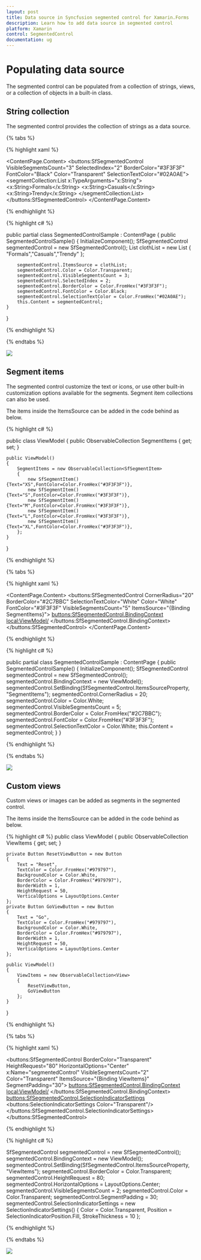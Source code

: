 ```yaml
---
layout: post
title: Data source in Syncfusion segmented control for Xamarin.Forms
description: Learn how to add data source in segmented control
platform: Xamarin
control: SegmentedControl
documentation: ug
---
```


# Populating data source

The segmented control can be populated from a collection of strings, views, or a collection of objects in a built-in class.

## String collection

The segmented control provides the collection of strings as a data source.

{% tabs %}

{% highlight xaml %}

<ContentPage.Content>
    <buttons:SfSegmentedControl  
        VisibleSegmentsCount="3"
        SelectedIndex="2"
        BorderColor="#3F3F3F"
        FontColor="Black"
        Color="Transparent"
        SelectionTextColor="#02A0AE"> 
        <segmentCollection:List x:TypeArguments="x:String">
            <x:String>Formals</x:String>
            <x:String>Casuals</x:String>
            <x:String>Trendy</x:String>
        </segmentCollection:List>
    </buttons:SfSegmentedControl>
</ContentPage.Content>

{% endhighlight %}

{% highlight c# %}

 public partial class SegmentedControlSample : ContentPage
{
    public SegmentedControlSample()
    {
        InitializeComponent();
        SfSegmentedControl segmentedControl = new SfSegmentedControl();
        List<string> clothList = new List<string>
        {
           "Formals","Casuals","Trendy"
        };

        segmentedControl.ItemsSource = clothList;
        segmentedControl.Color = Color.Transparent;
        segmentedControl.VisibleSegmentsCount = 3;
        segmentedControl.SelectedIndex = 2;
        segmentedControl.BorderColor = Color.FromHex("#3F3F3F");
        segmentedControl.FontColor = Color.Black;
        segmentedControl.SelectionTextColor = Color.FromHex("#02A0AE");
        this.Content = segmentedControl;
    }
}

{% endhighlight %}

{% endtabs %}

![](images/Data-source/Xamarin_Forms_string.png)

## Segment items

The segmented control customize the text or icons, or use other built-in customization options available for the segments. Segment item collections can also be used.

The items inside the ItemsSource can be added in the code behind as below.

{% highlight c# %}

public class ViewModel
{
    public ObservableCollection<SfSegmentItem> SegmentItems { get; set; }

    public ViewModel()
    {
        SegmentItems = new ObservableCollection<SfSegmentItem>
        {
            new SfSegmentItem(){Text="XS",FontColor=Color.FromHex("#3F3F3F")},
            new SfSegmentItem(){Text="S",FontColor=Color.FromHex("#3F3F3F")},
            new SfSegmentItem(){Text="M",FontColor=Color.FromHex("#3F3F3F")},
            new SfSegmentItem(){Text="L",FontColor=Color.FromHex("#3F3F3F")},
            new SfSegmentItem(){Text="XL",FontColor=Color.FromHex("#3F3F3F")},
        };
    }
}

{% endhighlight %}

{% tabs %}

{% highlight xaml %}

<ContentPage.Content>
    <buttons:SfSegmentedControl 
        CornerRadius="20"
        BorderColor="#2C7BBC"
        SelectionTextColor="White"
        Color="White"
        FontColor="#3F3F3F"
        VisibleSegmentsCount="5"
        ItemsSource="{Binding SegmentItems}">
        <buttons:SfSegmentedControl.BindingContext>
             <local:ViewModel/>
        </buttons:SfSegmentedControl.BindingContext>
    </buttons:SfSegmentedControl>
</ContentPage.Content>

{% endhighlight %}

{% highlight c# %}

public partial class SegmentedControlSample : ContentPage
{
    public SegmentedControlSample()
    {
        InitializeComponent();
        SfSegmentedControl segmentedControl = new SfSegmentedControl();
        segmentedControl.BindingContext = new ViewModel();
        segmentedControl.SetBinding(SfSegmentedControl.ItemsSourceProperty, "SegmentItems");
        segmentedControl.CornerRadius = 20;
        segmentedControl.Color = Color.White;
        segmentedControl.VisibleSegmentsCount = 5;
        segmentedControl.BorderColor = Color.FromHex("#2C7BBC");
        segmentedControl.FontColor = Color.FromHex("#3F3F3F");
        segmentedControl.SelectionTextColor = Color.White;
        this.Content = segmentedControl;
    }
}

{% endhighlight %}

{% endtabs %} 

![](images/Data-source/Xamarin_Forms_SegmentItemCollection.png)    

## Custom views

Custom views or images can be added as segments in the segmented control.

The items inside the ItemsSource can be added in the code behind as below.

{% highlight c# %}
public class ViewModel
{
    public ObservableCollection<View> ViewItems { get; set; }

    private Button ResetViewButton = new Button
    {
        Text = "Reset",
        TextColor = Color.FromHex("#979797"),
        BackgroundColor = Color.White,
        BorderColor = Color.FromHex("#979797"),
        BorderWidth = 1,
        HeightRequest = 50,
        VerticalOptions = LayoutOptions.Center
    };
    private Button GoViewButton = new Button
    {
        Text = "Go",
        TextColor = Color.FromHex("#979797"),
        BackgroundColor = Color.White,
        BorderColor = Color.FromHex("#979797"),
        BorderWidth = 1,
        HeightRequest = 50,
        VerticalOptions = LayoutOptions.Center
    };

    public ViewModel()
    {
        ViewItems = new ObservableCollection<View>
        {
            ResetViewButton,
            GoViewButton
        };
    }
}

{% endhighlight %}

{% tabs %}

{% highlight xaml %}

 <buttons:SfSegmentedControl
        BorderColor="Transparent" 
        HeightRequest="80"
        HorizontalOptions="Center"
        x:Name="segmentedControl"
        VisibleSegmentsCount="2"
        Color="Transparent"
        ItemsSource="{Binding ViewItems}"
        SegmentPadding="30">
        <buttons:SfSegmentedControl.BindingContext>
            <local:ViewModel/>
        </buttons:SfSegmentedControl.BindingContext>
        <buttons:SfSegmentedControl.SelectionIndicatorSettings>
            <buttons:SelectionIndicatorSettings Color="Transparent"/>
        </buttons:SfSegmentedControl.SelectionIndicatorSettings>
    </buttons:SfSegmentedControl>

 {% endhighlight %}

{% highlight c# %}
      
SfSegmentedControl segmentedControl = new SfSegmentedControl();
segmentedControl.BindingContext = new ViewModel();
segmentedControl.SetBinding(SfSegmentedControl.ItemsSourceProperty, "ViewItems");
segmentedControl.BorderColor = Color.Transparent;
segmentedControl.HeightRequest = 80;
segmentedControl.HorizontalOptions = LayoutOptions.Center;
segmentedControl.VisibleSegmentsCount = 2;
segmentedControl.Color = Color.Transparent;
segmentedControl.SegmentPadding = 30;
segmentedControl.SelectionIndicatorSettings = new SelectionIndicatorSettings()
{
    Color = Color.Transparent,
    Position = SelectionIndicatorPosition.Fill,
    StrokeThickness = 10
};

{% endhighlight %}

{% endtabs %}

![](images/Data-source/Xamarin_Forms_ViewCollection.png)


